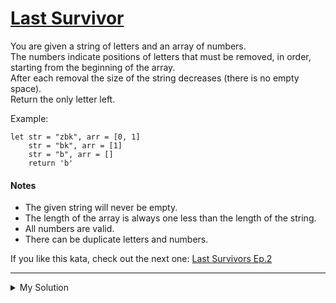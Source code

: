 # [Last Survivor](https://www.codewars.com/kata/609eee71109f860006c377d1)

You are given a string of letters and an array of numbers.  
The numbers indicate positions of letters that must be removed, in order, starting from the beginning of the array.  
After each removal the size of the string decreases (there is no empty space).  
Return the only letter left.

Example:

    let str = "zbk", arr = [0, 1]
        str = "bk", arr = [1]
        str = "b", arr = []
        return 'b'

#### Notes

- The given string will never be empty.
- The length of the array is always one less than the length of the string.
- All numbers are valid.
- There can be duplicate letters and numbers.

If you like this kata, check out the next one: [Last Survivors Ep.2](https://www.codewars.com/kata/60a1aac7d5a5fc0046c89651)

---

<details><summary>My Solution</summary>

```js
function lastSurvivor(letters, coords) {
  let lettersArray = letters.split('')

  for (let i = 0; i < coords.length; i++) {
    const idx = coords[i]
    lettersArray.splice(coords[i], 1)
  }

  return lettersArray.join('')
}
```

</details>
